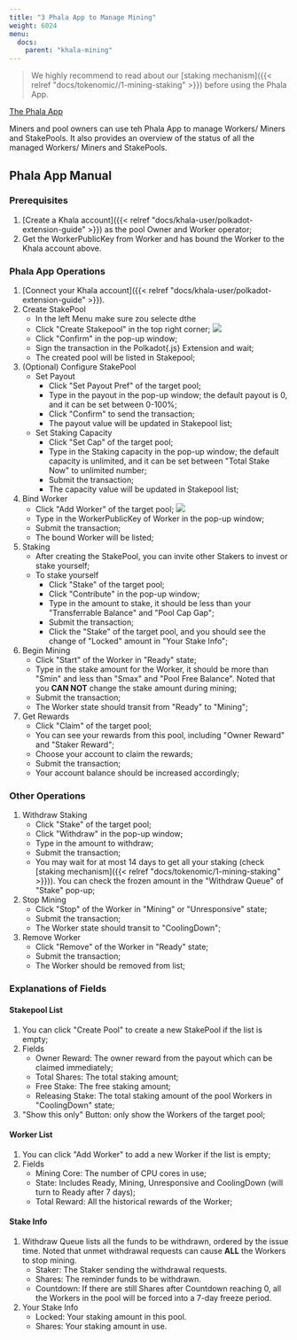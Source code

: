 ```yaml
---
title: "3 Phala App to Manage Mining"
weight: 6024
menu:
  docs:
    parent: "khala-mining"
---
```


> We highly recommend to read about our [staking mechanism]({{< relref "docs/tokenomic//1-mining-staking" >}}) before using the Phala App.

[The Phala App](https://app.phala.network/en/mining/)

Miners and pool owners can use teh Phala App to manage Workers/ Miners and StakePools. It also provides an overview of the status of all the managed Workers/ Miners and StakePools.

## Phala App Manual

### Prerequisites

1. [Create a Khala account]({{< relref "docs/khala-user/polkadot-extension-guide" >}}) as the pool Owner and Worker operator;
2. Get the WorkerPublicKey from Worker and has bound the Worker to the Khala account above.

### Phala App Operations

1. [Connect your Khala account]({{< relref "docs/khala-user/polkadot-extension-guide" >}}).
2. Create StakePool
   - In the left Menu make sure zou selecte dthe 
   - Click "Create Stakepool" in the top right corner;
     ![](/images/docs/khala-mining/create-pool.png)
   - Click "Confirm" in the pop-up window;
   - Sign the transaction in the Polkadot{.js} Extension and wait;
   - The created pool will be listed in Stakepool;
3. (Optional) Configure StakePool
   - Set Payout
     - Click "Set Payout Pref" of the target pool;
     - Type in the payout in the pop-up window; the default payout is 0, and it can be set between 0-100%;
     - Click "Confirm" to send the transaction;
     - The payout value will be updated in Stakepool list;
   - Set Staking Capacity
     - Click "Set Cap" of the target pool;
     - Type in the Staking capacity in the pop-up window; the default capacity is unlimited, and it can be set between "Total Stake Now" to unlimited number;
     - Submit the transaction;
     - The capacity value will be updated in Stakepool list;
4. Bind Worker
   - Click "Add Worker" of the target pool;
     ![](/images/docs/khala-mining/add-worker.png)
   - Type in the WorkerPublicKey of Worker in the pop-up window;
   - Submit the transaction;
   - The bound Worker will be listed;
5. Staking
   - After creating the StakePool, you can invite other Stakers to invest or stake yourself;
   - To stake yourself
     - Click "Stake" of the target pool;
     - Click "Contribute" in the pop-up window;
     - Type in the amount to stake, it should be less than your "Transferrable Balance" and "Pool Cap Gap";
     - Submit the transaction;
     - Click the "Stake" of the target pool, and you should see the change of "Locked" amount in "Your Stake Info";
6. Begin Mining
   - Click "Start" of the Worker in "Ready" state;
   - Type in the stake amount for the Worker, it should be more than "Smin" and less than "Smax" and "Pool Free Balance". Noted that you **CAN NOT** change the stake amount during mining;
   - Submit the transaction;
   - The Worker state should transit from "Ready" to "Mining";
7. Get Rewards
   - Click "Claim" of the target pool;
   - You can see your rewards from this pool, including "Owner Reward" and "Staker Reward";
   - Choose your account to claim the rewards;
   - Submit the transaction;
   - Your account balance should be increased accordingly;

### Other Operations

1. Withdraw Staking
   - Click "Stake" of the target pool;
   - Click "Withdraw" in the pop-up window;
   - Type in the amount to withdraw;
   - Submit the transaction;
   - You may wait for at most 14 days to get all your staking (check [staking mechanism]({{< relref "docs/tokenomic/1-mining-staking" >}})). You can check the frozen amount in the "Withdraw Queue" of "Stake" pop-up;
2. Stop Mining
   - Click "Stop" of the Worker in "Mining" or "Unresponsive" state;
   - Submit the transaction;
   - The Worker state should transit to "CoolingDown";
3. Remove Worker
   - Click "Remove" of the Worker in "Ready" state;
   - Submit the transaction;
   - The Worker should be removed from list;

### Explanations of Fields

#### Stakepool List

1. You can click "Create Pool" to create a new StakePool if the list is empty;
2. Fields
   - Owner Reward: The owner reward from the payout which can be claimed immediately;
   - Total Shares: The total staking amount;
   - Free Stake: The free staking amount;
   - Releasing Stake: The total staking amount of the pool Workers in "CoolingDown" state;
3. "Show this only" Button: only show the Workers of the target pool;

#### Worker List

1. You can click "Add Worker" to add a new Worker if the list is empty;
2. Fields
   - Mining Core: The number of CPU cores in use;
   - State: Includes Ready, Mining, Unresponsive and CoolingDown (will turn to Ready after 7 days);
   - Total Reward: All the historical rewards of the Worker;

#### Stake Info

1. Withdraw Queue lists all the funds to be withdrawn, ordered by the issue time. Noted that unmet withdrawal requests can cause **ALL** the Workers to stop mining.
   - Staker: The Staker sending the withdrawal requests.
   - Shares: The reminder funds to be withdrawn.
   - Countdown: If there are still Shares after Countdown reaching 0, all the Workers in the pool will be forced into a 7-day freeze period.
2. Your Stake Info
   - Locked: Your staking amount in this pool.
   - Shares: Your staking amount in use.
